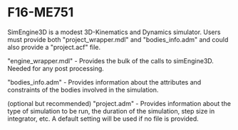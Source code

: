 # F16-ME751
SimEngine3D is a modest 3D-Kinematics and Dynamics simulator.
Users must provide both "project_wrapper.mdl" and "bodies_info.adm" 
and could also provide a "project.acf" file.

"engine_wrapper.mdl" - Provides the bulk of the calls to simEngine3D.
Needed for any post processing.

"bodies_info.adm" - Provides information about the attributes
and constraints of the bodies involved in the simulation.

(optional but recommended) "project.adm" - Provides information 
about the type of simulation to be run, the duration of the 
simulation, step size in integrator, etc. A default setting will be used 
if no file is provided.
